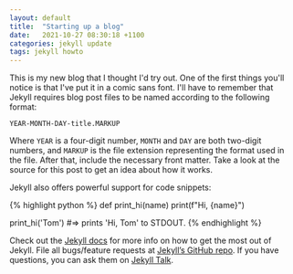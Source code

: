 ```yaml
---
layout: default
title:  "Starting up a blog"
date:   2021-10-27 08:30:18 +1100
categories: jekyll update
tags: jekyll howto
---
```

This is my new blog that I thought I'd try out. One of the first things you'll notice is that I've put it in a comic sans font. 
I'll have to remember that Jekyll requires blog post files to be named according to the following format:

`YEAR-MONTH-DAY-title.MARKUP`

Where `YEAR` is a four-digit number, `MONTH` and `DAY` are both two-digit numbers, and `MARKUP` is the file extension representing 
the format used in the file. After that, include the necessary front matter.
Take a look at the source for this post to get an idea about how it works.

Jekyll also offers powerful support for code snippets:

{% highlight python %}
def print_hi(name)
  print(f"Hi, {name}")

print_hi('Tom')
#=> prints 'Hi, Tom' to STDOUT.
{% endhighlight %}

Check out the [Jekyll docs][jekyll-docs] for more info on how to get the most out of Jekyll. File all bugs/feature requests at [Jekyll’s GitHub repo][jekyll-gh]. If you have questions, you can ask them on [Jekyll Talk][jekyll-talk].

[jekyll-docs]: https://jekyllrb.com/docs/home
[jekyll-gh]:   https://github.com/jekyll/jekyll
[jekyll-talk]: https://talk.jekyllrb.com/
